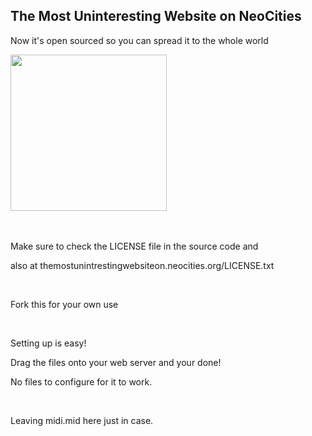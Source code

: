<h2>The Most Uninteresting Website on NeoCities</h2>
<p>Now it's open sourced so you can spread it to the whole world</p>
<img src="https://raw.githubusercontent.com/6306/TheMostUnintrestingWebsiteOnNeoCities/main/septemberlayout.jpg" height="250">
<br>
<br>
<br>
<p>Make sure to check the LICENSE file in the source code and</p>
<p>also at themostunintrestingwebsiteon.neocities.org/LICENSE.txt</p>
<br>
<p>Fork this for your own use</p>
<br>
<p>Setting up is easy!</p>
<p>Drag the files onto your web server and your done!</p>
<p>No files to configure for it to work.</p>
<br>
<p>Leaving midi.mid here just in case.</p>
